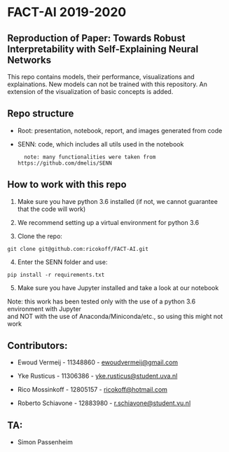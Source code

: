 # FACT-AI 2019-2020

## Reproduction of Paper: Towards Robust Interpretability with Self-Explaining Neural Networks
This repo contains models, their performance, visualizations and explainations. New models can not be trained with this repository. An extension of the visualization of basic concepts is added.

## Repo structure
- Root: presentation, notebook, report, and images generated from code

- SENN: code, which includes all utils used in the notebook 

        note: many functionalities were taken from https://github.com/dmelis/SENN

## How to work with this repo
1. Make sure you have python 3.6 installed (if not, we cannot guarantee that the code will work)

2. We recommend setting up a virtual environment for python 3.6

3. Clone the repo:
```
git clone git@github.com:ricokoff/FACT-AI.git

```
4. Enter the SENN folder and use:
```
pip install -r requirements.txt

```
5. Make sure you have Jupyter installed and take a look at our notebook

Note: this work has been tested only with the use of a python 3.6 environment with Jupyter  
      and NOT with the use of Anaconda/Miniconda/etc., so using this might not work
      

## Contributors:
- Ewoud Vermeij - 11348860 - ewoudvermeij@gmail.com

- Yke Rusticus - 11306386 - yke.rusticus@student.uva.nl

- Rico Mossinkoff - 12805157 - ricokoff@hotmail.com

- Roberto Schiavone - 12883980 - r.schiavone@student.vu.nl

## TA:
- Simon Passenheim

